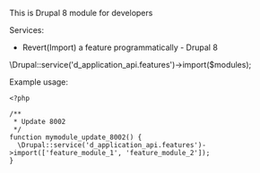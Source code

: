 This is Drupal 8 module for developers


Services:
- Revert(Import) a feature programmatically - Drupal 8

\Drupal::service('d_application_api.features')->import($modules);


Example usage:

```
<?php

/**
 * Update 8002
 */
function mymodule_update_8002() {
  \Drupal::service('d_application_api.features')->import(['feature_module_1', 'feature_module_2']);
}
```
